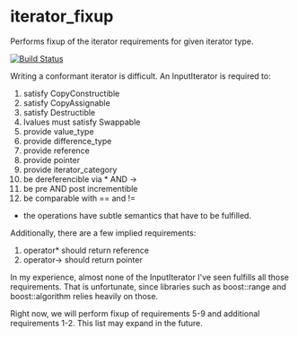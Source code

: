 # iterator_fixup

Performs fixup of the iterator requirements for given iterator type.

[![Build Status](https://travis-ci.org/lennoxho/iterator_fixup.svg?branch=master)](https://travis-ci.org/lennoxho/iterator_fixup)

Writing a conformant iterator is difficult. An InputIterator is required to:
1)  satisfy CopyConstructible
2)  satisfy CopyAssignable
3)  satisfy Destructible
4)  lvalues must satisfy Swappable
5)  provide value_type
6)  provide difference_type
7)  provide reference
8)  provide pointer
9)  provide iterator_category
10) be dereferencible via * AND ->
11) be pre AND post incrementible
12) be comparable with == and !=
* the operations have subtle semantics that have to be fulfilled.

Additionally, there are a few implied requirements:
1) operator* should return reference
2) operator-> should return pointer

In my experience, almost none of the InputIterator I've seen fulfills all those requirements.
That is unfortunate, since libraries such as boost::range and boost::algorithm relies heavily on those.

Right now, we will perform fixup of requirements 5-9 and additional requirements 1-2.
This list may expand in the future.
